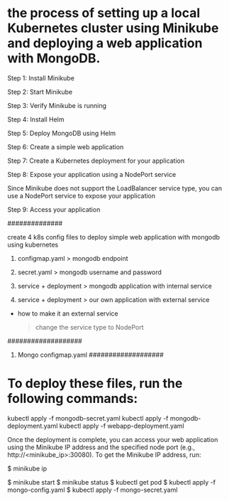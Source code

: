 # the process of setting up a local Kubernetes cluster using Minikube and deploying a web application with MongoDB.

Step 1: Install Minikube


Step 2: Start Minikube


Step 3: Verify Minikube is running


Step 4: Install Helm


Step 5: Deploy MongoDB using Helm


Step 6: Create a simple web application


Step 7: Create a Kubernetes deployment for your application


Step 8: Expose your application using a NodePort service

Since Minikube does not support the LoadBalancer service type, you can use a NodePort service to expose your application


Step 9: Access your application

##############



create 4 k8s config files to deploy simple web application with mongodb using kubernetes 


1. configmap.yaml  > mongodb endpoint 

2. secret.yaml > mongodb username and password
 
3. service + deployment > mongodb application with internal service 

4. service + deployment > our own application with external service

+ how to make it an external service
    > change the service type to NodePort

###################
1. Mongo configmap.yaml
###################




# To deploy these files, run the following commands:



kubectl apply -f mongodb-secret.yaml
kubectl apply -f mongodb-deployment.yaml
kubectl apply -f webapp-deployment.yaml

Once the deployment is complete, you can access your web application using the Minikube IP address and the specified node port (e.g., http://<minikube_ip>:30080). To get the Minikube IP address, run:

$ minikube ip

$ minikube start
$ minikube status
$ kubectl get pod
$ kubectl apply -f mongo-config.yaml
$ kubectl apply -f mongo-secret.yaml

